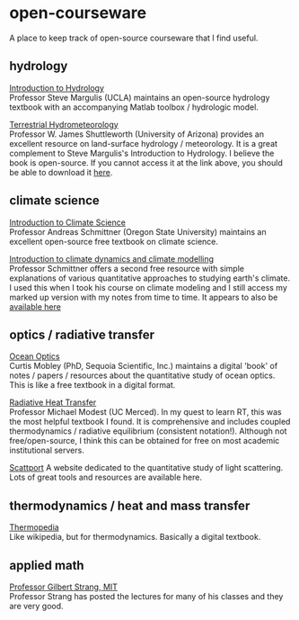 # open-courseware
A place to keep track of open-source courseware that I find useful.

## hydrology
[Introduction to Hydrology](https://margulis-group.github.io/teaching/)  
Professor Steve Margulis (UCLA) maintains an open-source hydrology textbook with an accompanying Matlab toolbox / hydrologic model.

[Terrestrial Hydrometeorology](https://onlinelibrary.wiley.com/doi/book/10.1002/9781119951933)  
Professor W. James Shuttleworth (University of Arizona) provides an excellent resource on land-surface hydrology / meteorology. It is a great complement to Steve Margulis's Introduction to Hydrology. I believe the book is open-source. If you cannot access it at the link above, you should be able to download it [here](http://bcs.wiley.com/he-bcs/Books?action=index&bcsId=6961&itemId=0470659378). 

## climate science
[Introduction to Climate Science](https://open.oregonstate.education/climatechange/)  
Professor Andreas Schmittner (Oregon State University) maintains an excellent open-source free textbook on climate science.

[Introduction to climate dynamics and climate modelling](http://www.climate.be/textbook/)  
Professor Schmittner offers a second free resource with simple explanations of various quantitative approaches to studying earth's climate. I used this when I took his course on climate modeling and I still access my marked up version with my notes from time to time. It appears to also be [available here](https://www.cambridge.org/us/academic/subjects/earth-and-environmental-science/climatology-and-climate-change/climate-system-dynamics-and-modelling?format=PB)  

## optics / radiative transfer
[Ocean Optics](https://www.oceanopticsbook.info)  
Curtis Mobley (PhD, Sequoia Scientific, Inc.) maintains a digital 'book' of notes / papers / resources about the quantitative study of ocean optics. This is like a free textbook in a digital format.  

[Radiative Heat Transfer](https://www.sciencedirect.com/book/9780123869449/radiative-heat-transfer#book-info)  
Professor Michael Modest (UC Merced). In my quest to learn RT, this was the most helpful textbook I found. It is comprehensive and includes coupled thermodynamics / radiative equilibrium (consistent notation!). Although not free/open-source, I think this can be obtained for free on most academic institutional servers.  

[Scattport](https://scattport.org)
A website dedicated to the quantitative study of light scattering. Lots of great tools and resources are available here.  

## thermodynamics / heat and mass transfer
[Thermopedia](http://www.thermopedia.com/navigation/)  
Like wikipedia, but for thermodynamics. Basically a digital textbook.  

## applied math
[Professor Gilbert Strang, MIT](http://www-math.mit.edu/~gs/)  
Professor Strang has posted the lectures for many of his classes and they are very good.

